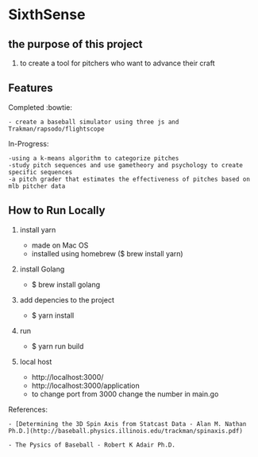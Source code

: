 # SixthSense

## the purpose of this project

1) to create a tool for pitchers who want to advance their craft 

## Features
Completed :bowtie:

    - create a baseball simulator using three js and Trakman/rapsodo/flightscope

In-Progress:

    -using a k-means algorithm to categorize pitches
    -study pitch sequences and use gametheory and psychology to create specific sequences
    -a pitch grader that estimates the effectiveness of pitches based on mlb pitcher data


## How to Run Locally
1) install yarn 
    - made on Mac OS
    - installed using homebrew ($ brew install yarn)

2) install Golang
    - $ brew install golang

2) add depencies to the project 
    - $ yarn install

3) run 
    - $ yarn run build

4) local host
    - http://localhost:3000/
    - http://localhost:3000/application
    - to change port from 3000 change the number in main.go 

References:

    - [Determining the 3D Spin Axis from Statcast Data - Alan M. Nathan Ph.D.](http://baseball.physics.illinois.edu/trackman/spinaxis.pdf)
    
    - The Pysics of Baseball - Robert K Adair Ph.D.

